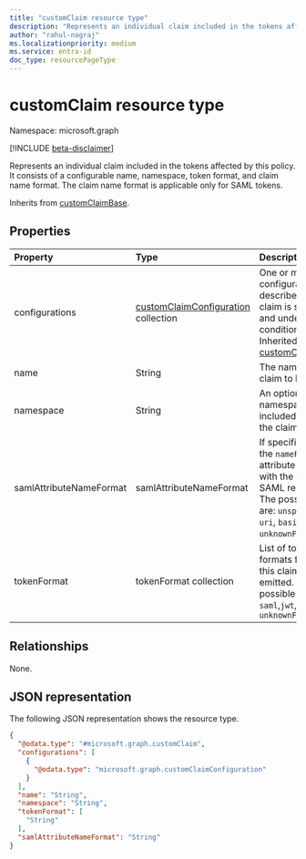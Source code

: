 ```yaml
---
title: "customClaim resource type"
description: "Represents an individual claim included in the tokens affected by this policy."
author: "rahul-nagraj"
ms.localizationpriority: medium
ms.service: entra-id
doc_type: resourcePageType
---
```


# customClaim resource type

Namespace: microsoft.graph

[!INCLUDE [beta-disclaimer](../../includes/beta-disclaimer.md)]

Represents an individual claim included in the tokens affected by this policy. It consists of a configurable name, namespace, token format, and claim name format. The claim name format is applicable only for SAML tokens.

Inherits from [customClaimBase](../resources/customclaimbase.md).

## Properties
|Property|Type|Description|
|:---|:---|:---|
|configurations|[customClaimConfiguration](../resources/customclaimconfiguration.md) collection|One or more configurations that describe how the claim is sourced and under what conditions. Inherited from [customClaimBase](../resources/customclaimbase.md).|
|name|String|The name of the claim to be emitted.|
|namespace|String|An optional namespace to be included as part of the claim name.|
|samlAttributeNameFormat|samlAttributeNameFormat|If specified, it sets the `nameFormat` attribute associated with the claim in the SAML response. The possible values are: `unspecified`, `uri`, `basic`, `unknownFutureValue`.|
|tokenFormat|tokenFormat collection|List of token formats for which this claim should be emitted. The possible values are: `saml`,`jwt`, `unknownFutureValue`|

## Relationships
None.

## JSON representation
The following JSON representation shows the resource type.
<!-- {
  "blockType": "resource",
  "@odata.type": "microsoft.graph.customClaim"
}
-->
``` json
{
  "@odata.type": "#microsoft.graph.customClaim",
  "configurations": [
    {
      "@odata.type": "microsoft.graph.customClaimConfiguration"
    }
  ],
  "name": "String",
  "namespace": "String",
  "tokenFormat": [
    "String"
  ],
  "samlAttributeNameFormat": "String"
}
```

